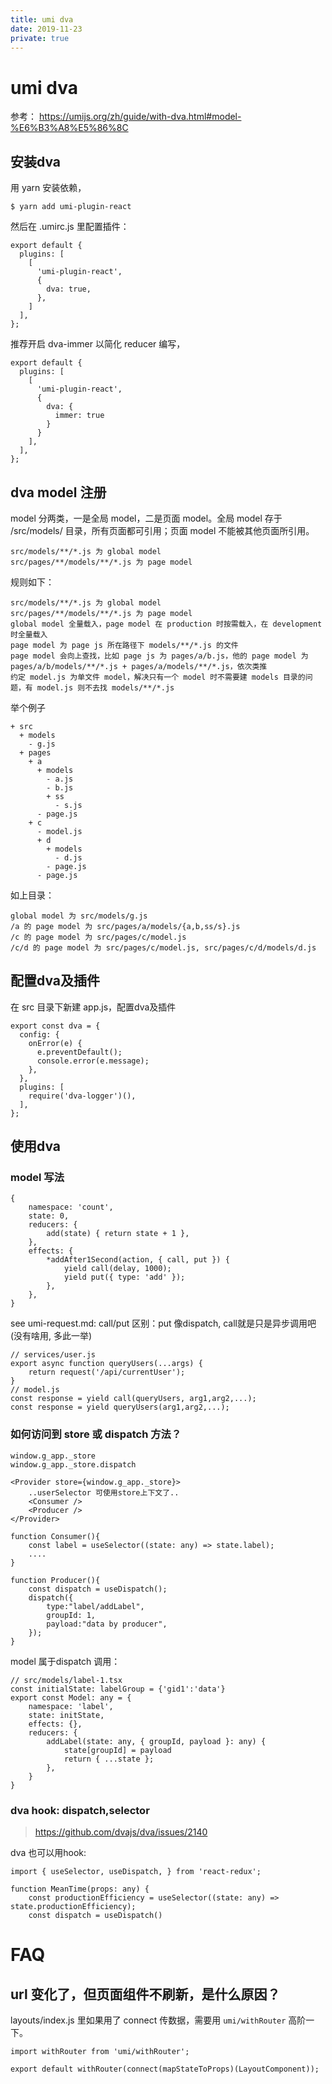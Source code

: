 ```yaml
---
title: umi dva
date: 2019-11-23
private: true
---
```

# umi dva
参考： https://umijs.org/zh/guide/with-dva.html#model-%E6%B3%A8%E5%86%8C

## 安装dva
用 yarn 安装依赖，

    $ yarn add umi-plugin-react

然后在 .umirc.js 里配置插件：

    export default {
      plugins: [
        [
          'umi-plugin-react',
          {
            dva: true,
          },
        ]
      ],
    };

推荐开启 dva-immer 以简化 reducer 编写，

    export default {
      plugins: [
        [
          'umi-plugin-react',
          {
            dva: {
              immer: true
            }
          }
        ],
      ],
    };

## dva model 注册
model 分两类，一是全局 model，二是页面 model。全局 model 存于 /src/models/ 目录，所有页面都可引用；页面 model 不能被其他页面所引用。

    src/models/**/*.js 为 global model
    src/pages/**/models/**/*.js 为 page model

规则如下：

    src/models/**/*.js 为 global model
    src/pages/**/models/**/*.js 为 page model
    global model 全量载入，page model 在 production 时按需载入，在 development 时全量载入
    page model 为 page js 所在路径下 models/**/*.js 的文件
    page model 会向上查找，比如 page js 为 pages/a/b.js，他的 page model 为 pages/a/b/models/**/*.js + pages/a/models/**/*.js，依次类推
    约定 model.js 为单文件 model，解决只有一个 model 时不需要建 models 目录的问题，有 model.js 则不去找 models/**/*.js

举个例子

    + src
      + models
        - g.js
      + pages
        + a
          + models
            - a.js
            - b.js
            + ss
              - s.js
          - page.js
        + c
          - model.js
          + d
            + models
              - d.js
            - page.js
          - page.js

如上目录：

    global model 为 src/models/g.js
    /a 的 page model 为 src/pages/a/models/{a,b,ss/s}.js
    /c 的 page model 为 src/pages/c/model.js
    /c/d 的 page model 为 src/pages/c/model.js, src/pages/c/d/models/d.js

## 配置dva及插件
在 src 目录下新建 app.js，配置dva及插件

    export const dva = {
      config: {
        onError(e) {
          e.preventDefault();
          console.error(e.message);
        },
      },
      plugins: [
        require('dva-logger')(),
      ],
    };

## 使用dva
### model 写法
    {
        namespace: 'count',
        state: 0,
        reducers: {
            add(state) { return state + 1 },
        },
        effects: {
            *addAfter1Second(action, { call, put }) {
                yield call(delay, 1000);
                yield put({ type: 'add' });
            },
        },
    }

see umi-request.md: call/put 区别：put 像dispatch, call就是只是异步调用吧(没有啥用, 多此一举)

    // services/user.js
    export async function queryUsers(...args) {
        return request('/api/currentUser');
    }
    // model.js
    const response = yield call(queryUsers, arg1,arg2,...);
    const response = yield queryUsers(arg1,arg2,...);

### 如何访问到 store 或 dispatch 方法？

    window.g_app._store
    window.g_app._store.dispatch

    <Provider store={window.g_app._store}>
        ..userSelector 可使用store上下文了..
        <Consumer />
        <Producer />
    </Provider>

    function Consumer(){
        const label = useSelector((state: any) => state.label);
        ....
    }

    function Producer(){
        const dispatch = useDispatch();
        dispatch({
            type:"label/addLabel",
            groupId: 1,
            payload:"data by producer",
        });
    }

model 属于dispatch 调用：

    // src/models/label-1.tsx
    const initialState: labelGroup = {'gid1':'data'}
    export const Model: any = {
        namespace: 'label',
        state: initState,
        effects: {},
        reducers: {
            addLabel(state: any, { groupId, payload }: any) {
                state[groupId] = payload
                return { ...state };
            },
        }
    }


### dva hook: dispatch,selector
> https://github.com/dvajs/dva/issues/2140

dva 也可以用hook:

    import { useSelector, useDispatch, } from 'react-redux';

    function MeanTime(props: any) {
        const productionEfficiency = useSelector((state: any) => state.productionEfficiency);
        const dispatch = useDispatch()


# FAQ
## url 变化了，但页面组件不刷新，是什么原因？
layouts/index.js 里如果用了 connect 传数据，需要用 `umi/withRouter` 高阶一下。

    import withRouter from 'umi/withRouter';

    export default withRouter(connect(mapStateToProps)(LayoutComponent));

